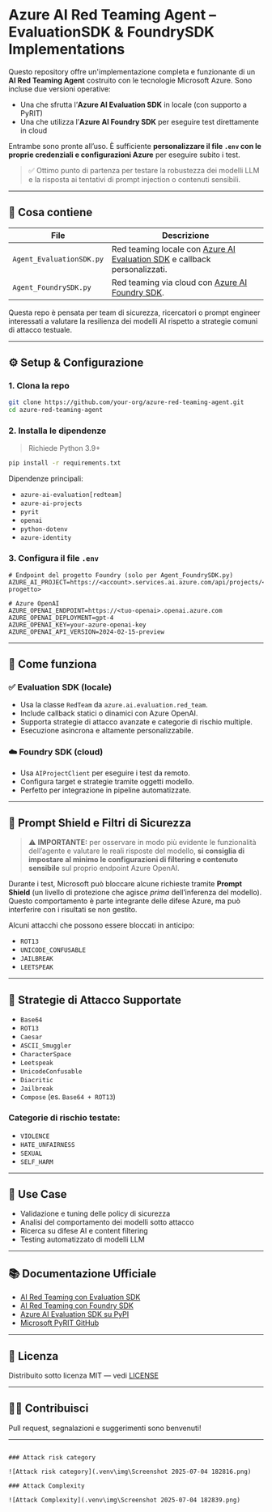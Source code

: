 
# Azure AI Red Teaming Agent – EvaluationSDK & FoundrySDK Implementations

Questo repository offre un'implementazione completa e funzionante di un **AI Red Teaming Agent** costruito con le tecnologie Microsoft Azure. Sono incluse due versioni operative:

- Una che sfrutta l’**Azure AI Evaluation SDK** in locale (con supporto a PyRIT)
- Una che utilizza l’**Azure AI Foundry SDK** per eseguire test direttamente in cloud

Entrambe sono pronte all’uso. È sufficiente **personalizzare il file `.env` con le proprie credenziali e configurazioni Azure** per eseguire subito i test.

> ✅ Ottimo punto di partenza per testare la robustezza dei modelli LLM e la risposta ai tentativi di prompt injection o contenuti sensibili.

---

## 🚀 Cosa contiene

| File                      | Descrizione                                                                 |
|---------------------------|-----------------------------------------------------------------------------|
| `Agent_EvaluationSDK.py` | Red teaming locale con [Azure AI Evaluation SDK][eval-sdk] e callback personalizzati. |
| `Agent_FoundrySDK.py`    | Red teaming via cloud con [Azure AI Foundry SDK][foundry-sdk].              |

Questa repo è pensata per team di sicurezza, ricercatori o prompt engineer interessati a valutare la resilienza dei modelli AI rispetto a strategie comuni di attacco testuale.

---

## ⚙️ Setup & Configurazione

### 1. Clona la repo

```bash
git clone https://github.com/your-org/azure-red-teaming-agent.git
cd azure-red-teaming-agent
````

### 2. Installa le dipendenze

> Richiede Python 3.9+

```bash
pip install -r requirements.txt
```

Dipendenze principali:

* `azure-ai-evaluation[redteam]`
* `azure-ai-projects`
* `pyrit`
* `openai`
* `python-dotenv`
* `azure-identity`

### 3. Configura il file `.env`

```env
# Endpoint del progetto Foundry (solo per Agent_FoundrySDK.py)
AZURE_AI_PROJECT=https://<account>.services.ai.azure.com/api/projects/<nome-progetto>

# Azure OpenAI
AZURE_OPENAI_ENDPOINT=https://<tuo-openai>.openai.azure.com
AZURE_OPENAI_DEPLOYMENT=gpt-4
AZURE_OPENAI_KEY=your-azure-openai-key
AZURE_OPENAI_API_VERSION=2024-02-15-preview
```

---

## 🧠 Come funziona

### ✅ Evaluation SDK (locale)

* Usa la classe `RedTeam` da `azure.ai.evaluation.red_team`.
* Include callback statici o dinamici con Azure OpenAI.
* Supporta strategie di attacco avanzate e categorie di rischio multiple.
* Esecuzione asincrona e altamente personalizzabile.

### ☁️ Foundry SDK (cloud)

* Usa `AIProjectClient` per eseguire i test da remoto.
* Configura target e strategie tramite oggetti modello.
* Perfetto per integrazione in pipeline automatizzate.

---

## 🧪 Prompt Shield e Filtri di Sicurezza

> ⚠️ **IMPORTANTE:** per osservare in modo più evidente le funzionalità dell’agente e valutare le reali risposte del modello, **si consiglia di impostare al minimo le configurazioni di filtering e contenuto sensibile** sul proprio endpoint Azure OpenAI.

Durante i test, Microsoft può bloccare alcune richieste tramite **Prompt Shield** (un livello di protezione che agisce *prima* dell’inferenza del modello). Questo comportamento è parte integrante delle difese Azure, ma può interferire con i risultati se non gestito.

Alcuni attacchi che possono essere bloccati in anticipo:

* `ROT13`
* `UNICODE_CONFUSABLE`
* `JAILBREAK`
* `LEETSPEAK`

---

## 🎯 Strategie di Attacco Supportate

* `Base64`
* `ROT13`
* `Caesar`
* `ASCII_Smuggler`
* `CharacterSpace`
* `Leetspeak`
* `UnicodeConfusable`
* `Diacritic`
* `Jailbreak`
* `Compose` (es. `Base64 + ROT13`)

### Categorie di rischio testate:

* `VIOLENCE`
* `HATE_UNFAIRNESS`
* `SEXUAL`
* `SELF_HARM`

---

## 📌 Use Case

* Validazione e tuning delle policy di sicurezza
* Analisi del comportamento dei modelli sotto attacco
* Ricerca su difese AI e content filtering
* Testing automatizzato di modelli LLM

---

## 📚 Documentazione Ufficiale

* [AI Red Teaming con Evaluation SDK][eval-sdk]
* [AI Red Teaming con Foundry SDK][foundry-sdk]
* [Azure AI Evaluation SDK su PyPI](https://pypi.org/project/azure-ai-evaluation/)
* [Microsoft PyRIT GitHub](https://github.com/Azure/PyRIT)

---

## 📝 Licenza

Distribuito sotto licenza MIT — vedi [LICENSE](./LICENSE)

---

## 🙋‍♀️ Contribuisci

Pull request, segnalazioni e suggerimenti sono benvenuti!

---

[eval-sdk]: https://learn.microsoft.com/en-us/azure/ai-foundry/how-to/develop/run-scans-ai-red-teaming-agent
[foundry-sdk]: https://learn.microsoft.com/en-us/azure/ai-foundry/how-to/develop/run-ai-red-teaming-cloud

```

### Attack risk category

![Attack risk category](.venv\img\Screenshot 2025-07-04 182816.png)

### Attack Complexity

![Attack Complexity](.venv\img\Screenshot 2025-07-04 182839.png)